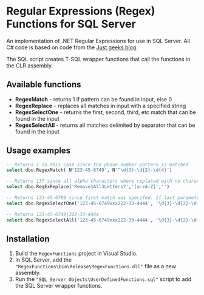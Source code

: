 # Regular Expressions (Regex) Functions for SQL Server

An implementation of .NET Regular Expressions for use in SQL Server. All C# code is based on code from
the [Just geeks blog](http://justgeeks.blogspot.com/2008/08/adding-regular-expressions-regex-to-sql.html).

The SQL script creates T-SQL wrapper functions that call the functions in the CLR assembly.

## Available functions

* **RegexMatch** - returns 1 if pattern can be found in input, else 0
* **RegexReplace** - replaces all matches in input with a specified string
* **RegexSelectOne** - returns the first, second, third, etc match that can be found in the input
* **RegexSelectAll** - returns all matches delimited by separator that can be found in the input

## Usage examples

``` sql
-- Returns 1 in this case since the phone number pattern is matched
select dbo.RegexMatch( N'123-45-6749', N'^\d{3}-\d{2}-\d{4}') 

-- Returns 137 since all alpha characters where replaced with no characters
select dbo.RegExReplace('Remove1All3Letters7','[a-zA-Z]','') 

-- Returns 123-45-6789 since first match was specifed. If last parameter was 1 then the second match (222-33-4444) would be returned.
select dbo.RegexSelectOne('123-45-6749xxx222-33-4444', '\d{3}-\d{2}-\d{4}', 0) 

-- Returns 123-45-6749|222-33-4444 
select dbo.RegexSelectAll('123-45-6749xxx222-33-4444', '\d{3}-\d{2}-\d{4}', '|') 
```

## Installation

1. Build the `RegexFunctions` project in Visual Studio.
2. In SQL Server, add the `"RegexFunctions\bin\Release\RegexFunctions.dll"` file as a new assembly.
3. Run the `"SQL Server Objects\UserDefinedFunctions.sql"` script to add the SQL Server wrapper functions.
